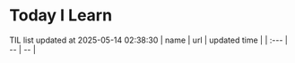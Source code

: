 # Today I Learn 
TIL list updated at 2025-05-14 02:38:30
| name | url | updated time |
| :--- | -- | -- |
